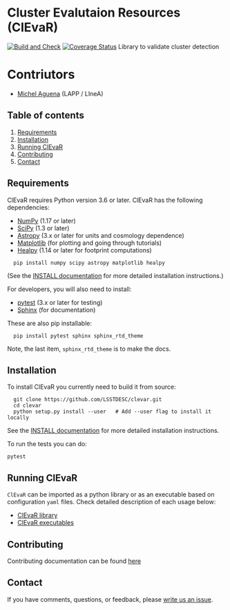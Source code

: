 # Cluster Evalutaion Resources (ClEvaR)
[![Build and Check](https://github.com/LSSTDESC/clevar/workflows/Build%20and%20Check/badge.svg)](https://github.com/LSSTDESC/clevar/actions?query=workflow%3A%22Build+and+Check%22)
[![Coverage Status](https://coveralls.io/repos/github/LSSTDESC/clevar/badge.svg?branch=main)](https://coveralls.io/github/LSSTDESC/clevar?branch=main)
Library to validate cluster detection

# Contriutors
* [Michel Aguena](https://github.com/m-aguena) (LAPP / LIneA)

## Table of contents
1. [Requirements](#requirements)
2. [Installation](#installation)
3. [Running ClEvaR](#running)
4. [Contributing](#contributing)
5. [Contact](#contact)

## Requirements <a name="requirements"></a>

ClEvaR requires Python version 3.6 or later.  ClEvaR has the following dependencies:

- [NumPy](http://www.numpy.org/) (1.17 or later)
- [SciPy](http://www.numpy.org/) (1.3 or later)
- [Astropy](https://www.astropy.org/) (3.x or later for units and cosmology dependence)
- [Matplotlib](https://matplotlib.org/) (for plotting and going through tutorials)
- [Healpy](https://healpy.readthedocs.io/en/latest/) (1.14 or later for footprint computations)

```
  pip install numpy scipy astropy matplotlib healpy
```

(See the [INSTALL documentation](INSTALL.md) for more detailed installation instructions.)

For developers, you will also need to install:

- [pytest](https://docs.pytest.org/en/latest/) (3.x or later for testing)
- [Sphinx](https://www.sphinx-doc.org/en/master/usage/installation.html) (for documentation)

These are also pip installable:
```
  pip install pytest sphinx sphinx_rtd_theme
```
Note, the last item, `sphinx_rtd_theme` is to make the docs.

## Installation <a name="installation"></a>

To install ClEvaR you currently need to build it from source:

```
  git clone https://github.com/LSSTDESC/clevar.git
  cd clevar
  python setup.py install --user   # Add --user flag to install it locally
```
See the [INSTALL documentation](INSTALL.md) for more detailed installation instructions.

To run the tests you can do:

  `pytest`

## Running ClEvaR <a name="running"></a>

`ClEvaR` can be imported as a python library or as an executable based on configuration `yaml` files.
Check detailed description of each usage below:

- [ClEvaR library](CLEVAR_LIB.md)
- [ClEvaR executables](CLEVAR_EXE.md)

## Contributing <a name="contributing"></a>

Contributing documentation can be found [here](CONTRIBUTING.md)

## Contact <a name="contact"></a>
If you have comments, questions, or feedback, please [write us an issue](https://github.com/LSSTDESC/clevar/issues).
